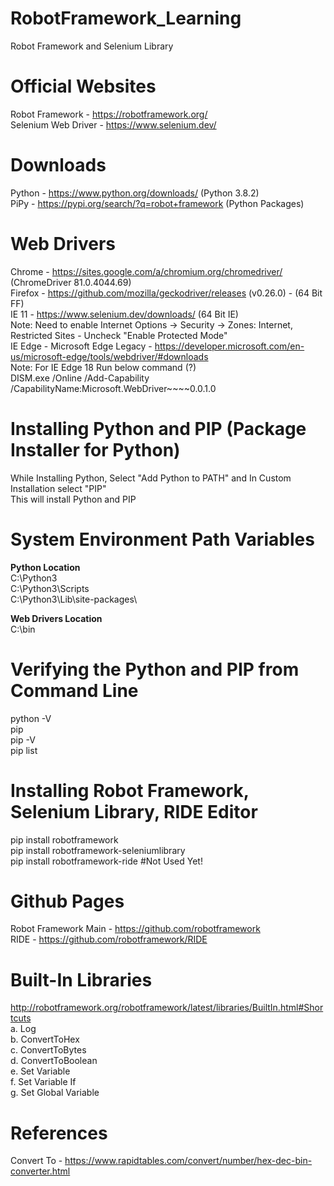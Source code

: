 # RobotFramework_Learning
Robot Framework and Selenium Library

# Official Websites
Robot Framework - https://robotframework.org/  
Selenium Web Driver - https://www.selenium.dev/

# Downloads
Python - https://www.python.org/downloads/    (Python 3.8.2)  <br />
PiPy   - https://pypi.org/search/?q=robot+framework    (Python Packages)  

# Web Drivers
Chrome  - https://sites.google.com/a/chromium.org/chromedriver/  (ChromeDriver 81.0.4044.69)  <br />
Firefox - https://github.com/mozilla/geckodriver/releases   (v0.26.0) - (64 Bit FF)   <br />
IE 11   - https://www.selenium.dev/downloads/  (64 Bit IE)   <br />
        Note: Need to enable Internet Options -> Security -> Zones: Internet, Restricted Sites - Uncheck "Enable Protected Mode"   <br />
IE Edge - Microsoft Edge Legacy - https://developer.microsoft.com/en-us/microsoft-edge/tools/webdriver/#downloads     <br />
        Note: For IE Edge 18 Run below command  (?)   <br />
        DISM.exe /Online /Add-Capability /CapabilityName:Microsoft.WebDriver~~~~0.0.1.0

# Installing Python and PIP (Package Installer for Python)
While Installing Python, Select "Add Python to PATH" and In Custom Installation select "PIP"  <br/>
This will install Python and PIP

# System Environment Path Variables
<b>Python Location</b>  <br/>
C:\Python3     <br/>
C:\Python3\Scripts  <br/>
C:\Python3\Lib\site-packages\  

<b>Web Drivers Location</b>  <br/>
C:\bin      <br/>


# Verifying the Python and PIP from Command Line
python -V  <br>
pip  <br>
pip -V  <br>
pip  list  <br>

# Installing Robot Framework, Selenium Library, RIDE Editor
pip install robotframework  <br>
pip install robotframework-seleniumlibrary <br>
pip install robotframework-ride       #Not Used Yet!


# Github Pages
Robot Framework Main - https://github.com/robotframework   <br>
RIDE - https://github.com/robotframework/RIDE


# Built-In Libraries
http://robotframework.org/robotframework/latest/libraries/BuiltIn.html#Shortcuts   <br>
a. Log <br>
b. ConvertToHex <br>
c. ConvertToBytes <br>
d. ConvertToBoolean <br>
e. Set Variable  <br>
f. Set Variable If <br>
g. Set Global Variable <br>



# References
Convert To - https://www.rapidtables.com/convert/number/hex-dec-bin-converter.html
